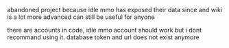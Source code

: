 abandoned project because idle mmo has exposed their data since and wiki is a lot more advanced 
can still be useful for anyone

there are accounts in code, idle mmo account should work but i dont recommand using it. database token and url does not exist anymore 

